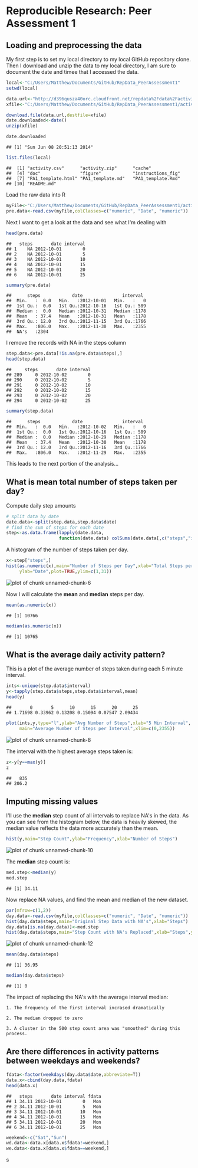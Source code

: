 # Reproducible Research: Peer Assessment 1


## Loading and preprocessing the data

My first step is to set my local directory to my local GitHub repository clone.
Then I download and unzip the data to my local directory, I am sure to document
the date and timee that I accessed the data.

```r
local<-"C:/Users/Matthew/Documents/GitHub/RepData_PeerAssessment1"
setwd(local)

data.url<-"http://d396qusza40orc.cloudfront.net/repdata%2Fdata%2Factivity.zip"
xfile<-"C:/Users/Matthew/Documents/GitHub/RepData_PeerAssessment1/activity.zip"

download.file(data.url,destfile=xfile)
date.downloaded<-date()
unzip(xfile)

date.downloaded
```

```
## [1] "Sun Jun 08 20:51:13 2014"
```

```r
list.files(local)
```

```
##  [1] "activity.csv"      "activity.zip"      "cache"            
##  [4] "doc"               "figure"            "instructions_fig" 
##  [7] "PA1_template.html" "PA1_template.md"   "PA1_template.Rmd" 
## [10] "README.md"
```


Load the raw data into R

```r
myFile<-"C:/Users/Matthew/Documents/GitHub/RepData_PeerAssessment1/activity.csv"
pre.data<-read.csv(myFile,colClasses=c("numeric", "Date", "numeric"))
```

Next I want to get a look at the data and see what I'm dealing with

```r
head(pre.data)
```

```
##   steps       date interval
## 1    NA 2012-10-01        0
## 2    NA 2012-10-01        5
## 3    NA 2012-10-01       10
## 4    NA 2012-10-01       15
## 5    NA 2012-10-01       20
## 6    NA 2012-10-01       25
```

```r
summary(pre.data)
```

```
##      steps            date               interval   
##  Min.   :  0.0   Min.   :2012-10-01   Min.   :   0  
##  1st Qu.:  0.0   1st Qu.:2012-10-16   1st Qu.: 589  
##  Median :  0.0   Median :2012-10-31   Median :1178  
##  Mean   : 37.4   Mean   :2012-10-31   Mean   :1178  
##  3rd Qu.: 12.0   3rd Qu.:2012-11-15   3rd Qu.:1766  
##  Max.   :806.0   Max.   :2012-11-30   Max.   :2355  
##  NA's   :2304
```

I remove the records with NA in the steps column

```r
step.data<-pre.data[!is.na(pre.data$steps),]
head(step.data)
```

```
##     steps       date interval
## 289     0 2012-10-02        0
## 290     0 2012-10-02        5
## 291     0 2012-10-02       10
## 292     0 2012-10-02       15
## 293     0 2012-10-02       20
## 294     0 2012-10-02       25
```

```r
summary(step.data)
```

```
##      steps            date               interval   
##  Min.   :  0.0   Min.   :2012-10-02   Min.   :   0  
##  1st Qu.:  0.0   1st Qu.:2012-10-16   1st Qu.: 589  
##  Median :  0.0   Median :2012-10-29   Median :1178  
##  Mean   : 37.4   Mean   :2012-10-30   Mean   :1178  
##  3rd Qu.: 12.0   3rd Qu.:2012-11-16   3rd Qu.:1766  
##  Max.   :806.0   Max.   :2012-11-29   Max.   :2355
```

This leads to the next portion of the analysis...

## What is mean total number of steps taken per day?

Compute daily step amounts

```r
# split data by date
date.data<-split(step.data,step.data$date)
# find the sum of steps for each date
step<-as.data.frame(lapply(date.data,
                    function(date.data) colSums(date.data[,c("steps","interval")])))
```

A histogram of the number of steps taken per day.

```r
x<-step["steps",]
hist(as.numeric(x),main="Number of Steps per Day",xlab="Total Steps per Day",
     ylab="Date",plot=TRUE,ylim=c(1,31))
```

![plot of chunk unnamed-chunk-6](figure/unnamed-chunk-6.png) 

Now I will calculate the **mean** and **median** steps per day.

```r
mean(as.numeric(x))
```

```
## [1] 10766
```

```r
median(as.numeric(x))
```

```
## [1] 10765
```


## What is the average daily activity pattern?

This is a plot of the average number of steps taken during each 5 minute interval.

```r
ints<-unique(step.data$interval)
y<-tapply(step.data$steps,step.data$interval,mean)
head(y)
```

```
##       0       5      10      15      20      25 
## 1.71698 0.33962 0.13208 0.15094 0.07547 2.09434
```

```r
plot(ints,y,type="l",ylab="Avg Number of Steps",xlab="5 Min Interval",
     main="Average Number of Steps per Interval",xlim=c(0,2355))
```

![plot of chunk unnamed-chunk-8](figure/unnamed-chunk-8.png) 


The interval with the highest average steps taken is:

```r
z<-y[y==max(y)]
z
```

```
##   835 
## 206.2
```


## Imputing missing values

I'll use the **median** step count of all intervals to replace NA's in the data.
As you can see from the histogram below, the data is heavily skewed, the median
value reflects the data more accurately than the mean.


```r
hist(y,main="Step Count",ylab="Frequency",xlab="Number of Steps")
```

![plot of chunk unnamed-chunk-10](figure/unnamed-chunk-10.png) 

The **median** step count is:

```r
med.step<-median(y)
med.step
```

```
## [1] 34.11
```

Now replace NA values, and find the mean and median of the new dataset.

```r
par(mfrow=c(1,2))
day.data<-read.csv(myFile,colClasses=c("numeric", "Date", "numeric"))
hist(day.data$steps,main="Original Step Data with NA's",xlab="Steps")
day.data[is.na(day.data)]<-med.step
hist(day.data$steps,main="Step Count with NA's Replaced",xlab="Steps",ylab="Frequency")
```

![plot of chunk unnamed-chunk-12](figure/unnamed-chunk-12.png) 

```r
mean(day.data$steps)
```

```
## [1] 36.95
```

```r
median(day.data$steps)
```

```
## [1] 0
```

The impact of replacing the NA's with the average interval median:
    
    1. The frequency of the first interval incrased dramatically
    
    2. The median dropped to zero
    
    3. A cluster in the 500 step count area was "smoothed" during this process.
       

## Are there differences in activity patterns between weekdays and weekends?

```r
fdata<-factor(weekdays(day.data$date,abbreviate=T))
data.x<-cbind(day.data,fdata)
head(data.x)
```

```
##   steps       date interval fdata
## 1 34.11 2012-10-01        0   Mon
## 2 34.11 2012-10-01        5   Mon
## 3 34.11 2012-10-01       10   Mon
## 4 34.11 2012-10-01       15   Mon
## 5 34.11 2012-10-01       20   Mon
## 6 34.11 2012-10-01       25   Mon
```

```r
weekend<-c("Sat","Sun")
wd.data<-data.x[data.x$fdata!=weekend,]
we.data<-data.x[data.x$fdata==weekend,]
```

s
